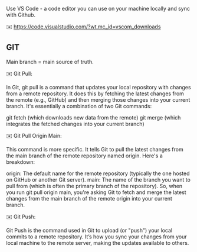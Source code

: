 Use VS Code - a code editor you can use on your machine locally and sync with Github.

:envelope: https://code.visualstudio.com/?wt.mc_id=vscom_downloads

## GIT

Main branch = main source of truth. 

:envelope: Git Pull: 

In Git, git pull is a command that updates your local repository with changes from a remote repository. 
It does this by fetching the latest changes from the remote (e.g., GitHub) and then merging those changes into your current branch. 
It's essentially a combination of two Git commands:

git fetch (which downloads new data from the remote)
git merge (which integrates the fetched changes into your current branch)

:envelope: Git Pull Origin Main: 

This command is more specific. It tells Git to pull the latest changes from the main branch of the remote repository named origin. Here's a breakdown:

origin: The default name for the remote repository (typically the one hosted on GitHub or another Git server).
main: The name of the branch you want to pull from (which is often the primary branch of the repository).
So, when you run git pull origin main, you're asking Git to fetch and merge the latest changes from the main branch of the remote origin into your current branch.


:envelope: Git Push:

Git Push is the command used in Git to upload (or "push") your local commits to a remote repository. 
It’s how you sync your changes from your local machine to the remote server, making the updates available to others.


